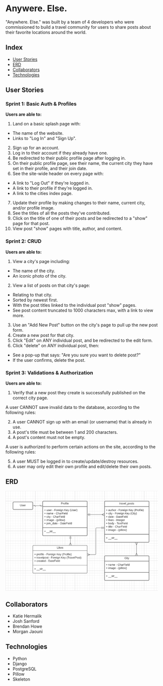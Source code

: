 # **Anywere. Else.**

"Anywhere. Else." was built by a team of 4 developers who were commissioned to build a travel community for users to share posts about their favorite locations around the world.

## Index
- [User Stories](#user-stories)
- [ERD](#erd)
- [Collaborators](#collaborators)
- [Technologies](#technologies)

## **User Stories**
### **Sprint 1: Basic Auth & Profiles**
**Users are able to:**

1. Land on a basic splash page with:

- The name of the website.
- Links to "Log In" and "Sign Up".

2. Sign up for an account.
3. Log in to their account if they already have one.
4. Be redirected to their public profile page after logging in.
5. On their public profile page, see their name, the current city they have set in their profile, and their join date.
6. See the site-wide header on every page with:

- A link to "Log Out" if they're logged in.
- A link to their profile if they're logged in.
- A link to the cities index page.

7. Update their profile by making changes to their name, current city, and/or profile image.
8. See the titles of all the posts they've contributed.
9. Click on the title of one of their posts and be redirected to a "show" page for that post.
10. View post "show" pages with title, author, and content.

### **Sprint 2: CRUD**

**Users are able to:**

1. View a city's page including:

- The name of the city.
- An iconic photo of the city.

2. View a list of posts on that city's page:

- Relating to that city.
- Sorted by newest first.
- With the post titles linked to the individual post "show" pages.
- See post content truncated to 1000 characters max, with a link to view more.

3. Use an "Add New Post" button on the city's page to pull up the new post form.
4. Create a new post for that city.
5. Click "Edit" on ANY individual post, and be redirected to the edit form.
6. Click "delete" on ANY individual post, then:

- See a pop-up that says: "Are you sure you want to delete post?"
- If the user confirms, delete the post.

### **Sprint 3: Validations & Authorization**

**Users are able to:**

1. Verify that a new post they create is successfully published on the correct city page.

A user CANNOT save invalid data to the database, according to the following rules:

2. A user CANNOT sign up with an email (or username) that is already in use.
3. A post's title must be between 1 and 200 characters.
4. A post's content must not be empty.

A user is authorized to perform certain actions on the site, according to the following rules:

5. A user MUST be logged in to create/update/destroy resources.
6. A user may only edit their own profile and edit/delete their own posts.

## ERD

![image](wayfarer_project/main_app/static/images/erd.png)

## Collaborators
* Katie Hermalik
* Josh Sanford
* Brendan Howe
* Morgan Jaouni

## Technologies
* Python
* Django
* PostgreSQL
* Pillow
* Skeleton